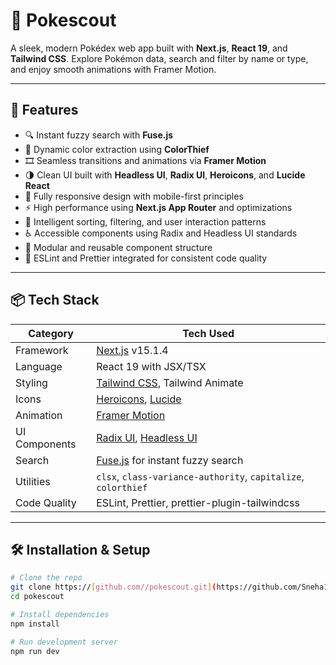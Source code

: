 # 🧭 Pokescout

A sleek, modern Pokédex web app built with **Next.js**, **React 19**, and **Tailwind CSS**. Explore Pokémon data, search and filter by name or type, and enjoy smooth animations with Framer Motion.

---

## 🚀 Features

- 🔍 Instant fuzzy search with **Fuse.js**
- 🎨 Dynamic color extraction using **ColorThief**
- 🎞️ Seamless transitions and animations via **Framer Motion**
- 🌗 Clean UI built with **Headless UI**, **Radix UI**, **Heroicons**, and **Lucide React**
- 📱 Fully responsive design with mobile-first principles
- ⚡ High performance using **Next.js App Router** and optimizations
- 🧠 Intelligent sorting, filtering, and user interaction patterns
- ♿ Accessible components using Radix and Headless UI standards
- 🧩 Modular and reusable component structure
- 🧪 ESLint and Prettier integrated for consistent code quality

---

## 📦 Tech Stack

| Category        | Tech Used                                                                 |
|----------------|----------------------------------------------------------------------------|
| Framework       | [Next.js](https://nextjs.org/) v15.1.4                                    |
| Language        | React 19 with JSX/TSX                                                     |
| Styling         | [Tailwind CSS](https://tailwindcss.com/), Tailwind Animate                |
| Icons           | [Heroicons](https://heroicons.com/), [Lucide](https://lucide.dev/)        |
| Animation       | [Framer Motion](https://www.framer.com/motion/)                           |
| UI Components   | [Radix UI](https://www.radix-ui.com/), [Headless UI](https://headlessui.com/) |
| Search          | [Fuse.js](https://fusejs.io/) for instant fuzzy search                    |
| Utilities       | `clsx`, `class-variance-authority`, `capitalize`, `colorthief`            |
| Code Quality    | ESLint, Prettier, prettier-plugin-tailwindcss                             |

---

## 🛠 Installation & Setup

```bash
# Clone the repo
git clone https://[github.com//pokescout.git](https://github.com/Sneha14-Gupta/PokeScout)
cd pokescout

# Install dependencies
npm install

# Run development server
npm run dev
